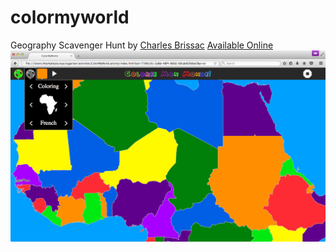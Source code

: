 # colormyworld
Geography Scavenger Hunt by <a href="http://github.com/cdbrissac/">Charles Brissac</a>
[Available Online](http://dev.asymptopia.org/static/colormyworld)
<img src='img/colormyworld-v0.3.png'/>
